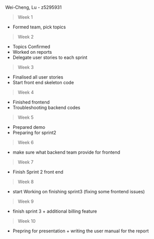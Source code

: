 Wei-Cheng, Lu - z5295931

> Week 1
* Formed team, pick topics

> Week 2
* Topics Confirmed
* Worked on reports
* Delegate user stories to each sprint

> Week 3
* Finalised all user stories
* Start front end skeleton code

> Week 4
* Finished frontend
* Troubleshooting backend codes

> Week 5
* Prepared demo
* Preparing for sprint2

> Week 6
* make sure what backend team provide for frontend

> Week 7
* Finish Sprint 2 front end

> Week 8
* start Working on finishing sprint3 (fixing some frontend issues)

> Week 9
* finish sprint 3 + additional billing feature

> Week 10
* Prepring for presentation + writing the user manual for the report


